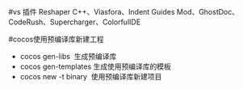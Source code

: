#vs 插件 
Reshaper C++、Viasfora、Indent Guides Mod、GhostDoc、CodeRush、Supercharger、ColorfulIDE

#cocos使用预编译库新建工程
+ cocos gen-libs  生成预编译库
+ cocos gen-templates 生成使用预编译库的模板
+ cocos new -t binary  使用预编译库新建项目
